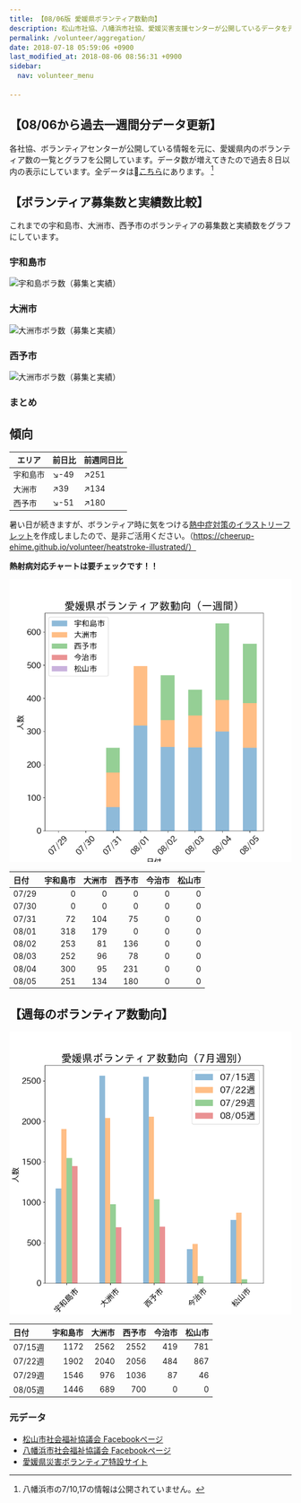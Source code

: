 ```yaml
---
title: 【08/06版 愛媛県ボランティア数動向】
description: 松山市社協、八幡浜市社協、愛媛災害支援センターが公開しているデータを元に、ボランティア数のグラフを作成・公開しています。
permalink: /volunteer/aggregation/
date: 2018-07-18 05:59:06 +0900
last_modified_at: 2018-08-06 08:56:31 +0900
sidebar:
  nav: volunteer_menu

---
```


## 【08/06から過去一週間分データ更新】

各社協、ボランティアセンターが公開している情報を元に、愛媛県内のボランティア数の一覧とグラフを公開しています。データ数が増えてきたので過去８日以内の表示にしています。全データは[こちら](https://docs.google.com/spreadsheets/d/1h-GFHoNa55P96wu_HNbPk899eN4HZcnu1T9q4eag8Uc/edit#gid=0)にあります。 [^1]

## 【ボランティア募集数と実績数比較】

これまでの宇和島市、大洲市、西予市のボランティアの募集数と実績数をグラフにしています。

### 宇和島市


 ![宇和島ボラ数（募集と実績）](/assets/images/volunteer_headcount/宇和島市_volunteer_headcount_diff_20180806.png)

### 大洲市

 ![大洲市ボラ数（募集と実績）](/assets/images/volunteer_headcount/大洲市_volunteer_headcount_diff_20180806.png)

### 西予市

 ![大洲市ボラ数（募集と実績）](/assets/images/volunteer_headcount/西予市_volunteer_headcount_diff_20180806.png)

### まとめ


## 傾向

エリア | 前日比 | 前週同日比
---------|----------|---------
 宇和島市 | :arrow_lower_right:-49 | :arrow_upper_right:251
 大洲市  | :arrow_upper_right:39 | :arrow_upper_right:134
 西予市  | :arrow_lower_right:-51 | :arrow_upper_right:180



暑い日が続きますが、ボランティア時に気をつける[熱中症対策のイラストリーフレット](https://cheerup-ehime.github.io/volunteer/heatstroke-illustrated/)を作成しましたので、是非ご活用ください。（https://cheerup-ehime.github.io/volunteer/heatstroke-illustrated/）

**熱射病対応チャートは要チェックです！！**


![愛媛県内ボランティア数（日次）](/assets/images/volunteer_count.png)

[^1]: 八幡浜市の7/10,17の情報は公開されていません。

| 日付   |   宇和島市 |   大洲市 |   西予市 |   今治市 |   松山市 |
|:-------|-----------:|---------:|---------:|---------:|---------:|
| 07/29  |          0 |        0 |        0 |        0 |        0 |
| 07/30  |          0 |        0 |        0 |        0 |        0 |
| 07/31  |         72 |      104 |       75 |        0 |        0 |
| 08/01  |        318 |      179 |        0 |        0 |        0 |
| 08/02  |        253 |       81 |      136 |        0 |        0 |
| 08/03  |        252 |       96 |       78 |        0 |        0 |
| 08/04  |        300 |       95 |      231 |        0 |        0 |
| 08/05  |        251 |      134 |      180 |        0 |        0 |

## 【週毎のボランティア数動向】

![愛媛県内ボランティア数（週次）](/assets/images/volunteer_count_week.png)

| 日付    |   宇和島市 |   大洲市 |   西予市 |   今治市 |   松山市 |
|:--------|-----------:|---------:|---------:|---------:|---------:|
| 07/15週 |       1172 |     2562 |     2552 |      419 |      781 |
| 07/22週 |       1902 |     2040 |     2056 |      484 |      867 |
| 07/29週 |       1546 |      976 |     1036 |       87 |       46 |
| 08/05週 |       1446 |      689 |      700 |        0 |        0 |

### 元データ

- [松山市社会福祉協議会 Facebookページ](https://www.facebook.com/matsuyama.wel/)
- [八幡浜市社会福祉協議会 Facebookページ](https://www.facebook.com/ywthm.syakyo/)
- [愛媛県災害ボランティア特設サイト](https://ehimesvc.jp/)
